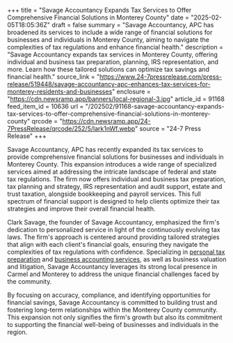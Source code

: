 +++
title = "Savage Accountancy Expands Tax Services to Offer Comprehensive Financial Solutions in Monterey County"
date = "2025-02-05T18:05:36Z"
draft = false
summary = "Savage Accountancy, APC has broadened its services to include a wide range of financial solutions for businesses and individuals in Monterey County, aiming to navigate the complexities of tax regulations and enhance financial health."
description = "Savage Accountancy expands tax services in Monterey County, offering individual and business tax preparation, planning, IRS representation, and more. Learn how these tailored solutions can optimize tax savings and financial health."
source_link = "https://www.24-7pressrelease.com/press-release/519448/savage-accountancy-apc-enhances-tax-services-for-monterey-residents-and-businesses"
enclosure = "https://cdn.newsramp.app/banners/local-regional-3.jpg"
article_id = 91168
feed_item_id = 10636
url = "/202502/91168-savage-accountancy-expands-tax-services-to-offer-comprehensive-financial-solutions-in-monterey-county"
qrcode = "https://cdn.newsramp.app/24-7PressRelease/qrcode/252/5/lark1nWf.webp"
source = "24-7 Press Release"
+++

<p>Savage Accountancy, APC has recently expanded its tax services to provide comprehensive financial solutions for businesses and individuals in Monterey County. This expansion introduces a wide range of specialized services aimed at addressing the intricate landscape of federal and state tax regulations. The firm now offers individual and business tax preparation, tax planning and strategy, IRS representation and audit support, estate and trust taxation, alongside bookkeeping and payroll services. This full spectrum of financial support is designed to help clients optimize their tax strategies and improve their overall financial health.</p><p>Clark Savage, the founder of Savage Accountancy, emphasized the firm's dedication to personalized service in light of the continuously evolving tax laws. The firm's approach is centered around providing tailored strategies that align with each client's financial goals, ensuring they navigate the complexities of tax regulations with confidence. Specializing in <a href='https://savageaccountancyandvaluation.com/personal-tax-preparation/' rel='nofollow' target='_blank'>personal tax preparation</a> and <a href='https://savageaccountancyandvaluation.com/business-accounting-services/' rel='nofollow' target='_blank'>business accounting services</a>, as well as business valuation and litigation, Savage Accountancy leverages its strong local presence in Carmel and Monterey to address the unique financial challenges faced by the community.</p><p>By focusing on accuracy, compliance, and identifying opportunities for financial savings, Savage Accountancy is committed to building trust and fostering long-term relationships within the Monterey County community. This expansion not only signifies the firm's growth but also its commitment to supporting the financial well-being of businesses and individuals in the region.</p>
